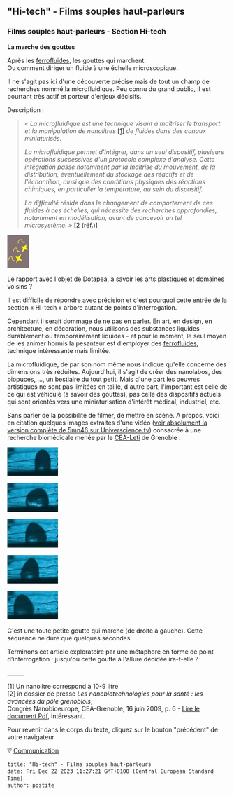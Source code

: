 ## "Hi-tech" - Films souples haut-parleurs
### Films souples haut-parleurs - Section Hi-tech
 **La marche des gouttes**

Après les [ferrofluides](chap26magnetisme.html#ferrofluides), les gouttes qui marchent.  
Ou comment diriger un fluide à une échelle microscopique.

Il ne s'agit pas ici d'une découverte précise mais de tout un champ de recherches nommé la microfluidique. Peu connu du grand public, il est pourtant très actif et porteur d'enjeux décisifs.

Description :

> _« La microfluidique est une technique visant à maîtriser le transport et la manipulation de nanolitres_ [\[1\]](hitechmarchedesgouttes.html#notenanolitres) _de fluides dans des canaux miniaturisés._
> 
> _La microfluidique permet d'intégrer, dans un seul dispositif, plusieurs opérations successives d'un protocole complexe d'analyse. Cette intégration passe notamment par la maîtrise du mouvement, de la distribution, éventuellement du stockage des réactifs et de l'échantillon, ainsi que des conditions physiques des réactions chimiques, en particulier la température, au sein du dispositif._
> 
> _La difficulté réside dans le changement de comportement de ces fluides à ces échelles, qui nécessite des recherches approfondies, notamment en modélisation, avant de concevoir un tel microsystème. »_ [\[2 (réf.)\]](hitechmarchedesgouttes.html#notecitationcommuniquecea)

![](images/htppp++.jpg)

Le rapport avec l'objet de Dotapea, à savoir les arts plastiques et domaines voisins ?

Il est difficile de répondre avec précision et c'est pourquoi cette entrée de la section « Hi-tech » arbore autant de points d'interrogation.

Cependant il serait dommage de ne pas en parler. En art, en design, en architecture, en décoration, nous utilisons des substances liquides - durablement ou temporairement liquides - et pour le moment, le seul moyen de les animer hormis la pesanteur est d'employer des [ferrofluides](chap26magnetisme.html#ferrofluides), technique intéressante mais limitée.

La microfluidique, de par son nom même nous indique qu'elle concerne des dimensions très réduites. Aujourd'hui, il s'agit de créer des nanolabos, des biopuces, ..., un bestiaire du tout petit. Mais d'une part les oeuvres artistiques ne sont pas limitées en taille, d'autre part, l'important est celle de ce qui est véhiculé (à savoir des gouttes), pas celle des dispositifs actuels qui sont orientés vers une miniaturisation d'intérêt médical, industriel, etc.

Sans parler de la possibilité de filmer, de mettre en scène. A propos, voici en citation quelques images extraites d'une vidéo ([voir absolument la version complète de 5mn46 sur Universcience.tv](http://www.universcience-vod.fr/media/793/laboratoire-de-poche.html)) consacrée à une recherche biomédicale menée par le [CEA-Leti](http://www-leti.cea.fr/) de Grenoble :

![](images/chap28goutte010.jpg)

![](images/chap28goutte020.jpg)

![](images/chap28goutte030.jpg)

![](images/chap28goutte040.jpg)

![](images/chap28goutte050.jpg)

C'est une toute petite goutte qui marche (de droite à gauche). Cette séquence ne dure que quelques secondes.

Terminons cet article exploratoire par une métaphore en forme de point d'interrogation : jusqu'où cette goutte à l'allure décidée ira-t-elle ?

\_\_\_\_\_\_

\[1\] Un nanolitre correspond à 10\-9 litre  
\[2\] in dossier de presse _Les nanobiotechnologies pour la santé : les avancées du pôle grenoblois_,  
Congrès Nanobioeurope, CEA-Grenoble, 16 juin 2009, p. 6 - [Lire le document Pdf](http://www.cea.fr/content/download/20303/303986/file/Dossier-Nanobiotechnologies-CEA-16062009.pdf), intéressant.

Pour revenir dans le corps du texte, cliquez sur le bouton "précédent" de votre navigateur



 ![](images/flechebas.gif) [Communication](http://www.artrealite.com/annonceurs.htm)
```
title: "Hi-tech" - Films souples haut-parleurs
date: Fri Dec 22 2023 11:27:21 GMT+0100 (Central European Standard Time)
author: postite
```
